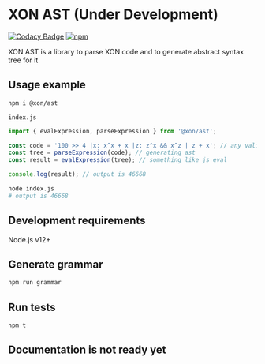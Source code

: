 # XON AST (Under Development)

[![Codacy Badge](https://api.codacy.com/project/badge/Grade/ba6243700ff64794a9940c47a02aaf53)](https://app.codacy.com/gh/xon-lang/ast?utm_source=github.com&utm_medium=referral&utm_content=xon-lang/ast&utm_campaign=Badge_Grade_Settings)
[![npm](https://img.shields.io/npm/v/@xon/ast)](https://www.npmjs.com/package/@xon/ast)

XON AST is a library to parse XON code and to generate abstract syntax tree for it

## Usage example

```bash
npm i @xon/ast
```

`index.js`

```js
import { evalExpression, parseExpression } from '@xon/ast';

const code = '100 >> 4 |x: x^x + x |z: z^x && x^z | z + x'; // any valid xon expression
const tree = parseExpression(code); // generating ast
const result = evalExpression(tree); // something like js eval

console.log(result); // output is 46668
```

```bash
node index.js
# output is 46668
```

## Development requirements

Node.js v12+

## Generate grammar

```bash
npm run grammar
```

## Run tests

```bash
npm t
```

## Documentation is not ready yet
